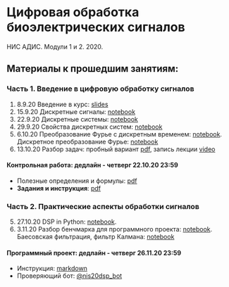 # Цифровая обработка биоэлектрических сигналов
НИС АДИС. Модули 1 и 2. 2020. 

## Материалы к прошедшим занятиям:
### Часть 1. Введение в цифровую обработку сигналов
1. 8.9.20 Введение в курс: [slides](https://docs.google.com/presentation/d/1YS7aD1BshBHuEJ_wWt0bQEdod-KfM4_eZR2LdHlT_Ok/edit#slide=id.p)
2. 15.9.20 Дискретные сигналы: [notebook](https://github.com/nikolaims/nis20dsp/blob/master/lectures/lecture2.ipynb)
3. 22.9.20 Дискретныe системы: [notebook](https://github.com/nikolaims/nis20dsp/blob/master/lectures/lecture3.ipynb)
4. 29.9.20 Свойства дискретных систем: [notebook](https://github.com/nikolaims/nis20dsp/blob/master/lectures/lecture4.ipynb)
5. 6.10.20 Преобразование Фурье с дискретным временем: [notebook](https://github.com/nikolaims/nis20dsp/blob/master/lectures/lecture5-1.ipynb). Дискретное преобразование Фурье: [notebook](https://github.com/nikolaims/nis20dsp/blob/master/lectures/lecture5-2.ipynb)
5. 13.10.20 Разбор задач: пробный вариант [pdf](https://drive.google.com/file/d/1SeuVVLJchKLSmnyJoViWU7zr9rEgwr5W/view?usp=sharing), запись лекции [video](https://drive.google.com/file/d/1-rzjUhjQOkov3VqY1MnRMZ3agwlab6uV/view?usp=sharing)
#### Контрольная работа: дедлайн - четверг 22.10.20 23:59
- Полезные определения и формулы: [pdf](https://drive.google.com/file/d/1814yboy9wVoAY3ai5RC8OhBnZRjkwj5f/view?usp=sharing)
- **Задания и инструкция**: [pdf](https://drive.google.com/file/d/1E8M_Vdu092K67rkh8dYqexBBIUPniC8r/view?usp=sharing)
### Часть 2. Практические аспекты обработки сигналов
5. 27.10.20 DSP in Python: [notebook](https://github.com/nikolaims/nis20dsp/blob/master/lectures/lecture6.ipynb).
5. 3.11.20 Разбор бенчмарка для программного проекта: [notebook](https://github.com/nikolaims/nis20dsp/blob/master/lectures/lecture7.ipynb). Баесовская фильтрация, фильтр Калмана: [notebook](https://github.com/nikolaims/nis20dsp/blob/master/lectures/lecture7-2.ipynb)

#### Программный проект: дедлайн - четверг 26.11.20 23:59
 - Инструкция: [markdown](https://github.com/nikolaims/nis20dsp/blob/master/project_info.md)
 - Проверяющий бот: [@nis20dsp_bot](https://t.me/nis20dsp_bot)
